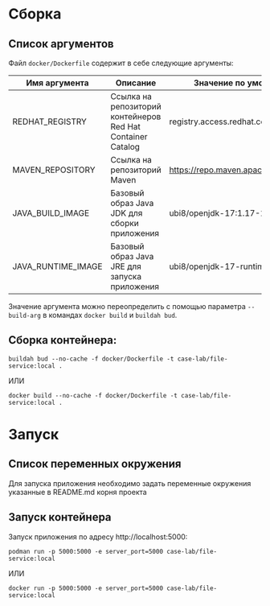 # Сборка

## Список аргументов

Файл `docker/Dockerfile` содержит в себе следующие аргументы:

| Имя аргумента      | Описание                                                    | Значение по умолчанию                |
|--------------------|-------------------------------------------------------------|--------------------------------------|
| REDHAT_REGISTRY    | Ссылка на репозиторий контейнеров Red Hat Container Catalog | registry.access.redhat.com           |
| MAVEN_REPOSITORY   | Ссылка на репозиторий Maven                                 | https://repo.maven.apache.org/maven2 |
| JAVA_BUILD_IMAGE   | Базовый образ Java JDK для сборки приложения                | ubi8/openjdk-17:1.17-1               |
| JAVA_RUNTIME_IMAGE | Базовый образ Java JRE для запуска приложения               | ubi8/openjdk-17-runtime:1.17-1       |

Значение аргумента можно переопределить с помощью параметра `--build-arg` в командах `docker build` и `buildah bud`.

## Сборка контейнера:

```commandline
buildah bud --no-cache -f docker/Dockerfile -t case-lab/file-service:local .
```

ИЛИ

```commandline
docker build --no-cache -f docker/Dockerfile -t case-lab/file-service:local .
```

# Запуск

## Список переменных окружения

Для запуска приложения необходимо задать переменные окружения указанные в README.md корня проекта

## Запуск контейнера

Запуск приложения по адресу http://localhost:5000:

```commandline
podman run -p 5000:5000 -e server_port=5000 case-lab/file-service:local
```

ИЛИ

```commandline
docker run -p 5000:5000 -e server_port=5000 case-lab/file-service:local
```
